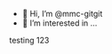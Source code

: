 - 👋 Hi, I’m @mmc-gitgit
- 👀 I’m interested in ...

<!---
mmc-gitgit/mmc-gitgit is a ✨ special ✨ repository because its `README.md` (this file) appears on your GitHub profile.
You can click the Preview link to take a look at your changes.
--->
testing 123
